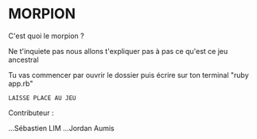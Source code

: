 # MORPION

C'est quoi le morpion ? 

Ne t'inquiete pas nous allons t'expliquer pas à pas ce qu'est ce jeu ancestral

Tu vas commencer par ouvrir le dossier puis écrire sur ton terminal "ruby app.rb"

    LAISSE PLACE AU JEU 

Contributeur :

...Sébastien LIM 
...Jordan Aumis
